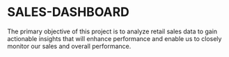 # SALES-DASHBOARD
The primary objective of this project is to analyze retail sales data to gain actionable insights that will enhance performance and enable us to closely monitor our sales and overall performance.
